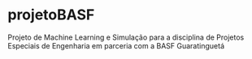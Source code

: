 # projetoBASF
Projeto de Machine Learning e Simulação para a disciplina de Projetos Especiais de Engenharia em parceria com a BASF Guaratinguetá
